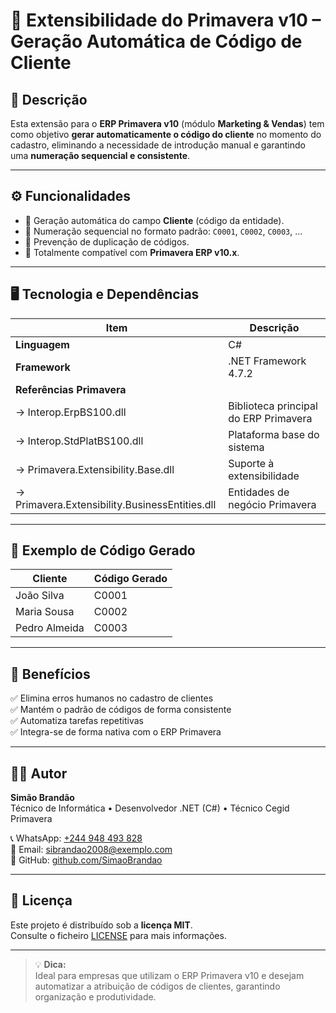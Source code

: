 # 🧩 Extensibilidade do Primavera v10 – Geração Automática de Código de Cliente

## 📘 Descrição

Esta extensão para o **ERP Primavera v10** (módulo **Marketing & Vendas**) tem como objetivo **gerar automaticamente o código do cliente** no momento do cadastro, eliminando a necessidade de introdução manual e garantindo uma **numeração sequencial e consistente**.

---

## ⚙️ Funcionalidades

- 🔹 Geração automática do campo **Cliente** (código da entidade).  
- 🔹 Numeração sequencial no formato padrão: `C0001`, `C0002`, `C0003`, ...  
- 🔹 Prevenção de duplicação de códigos.  
- 🔹 Totalmente compatível com **Primavera ERP v10.x**.  

---

## 🖥️ Tecnologia e Dependências

| Item | Descrição |
|------|------------|
| **Linguagem** | C# |
| **Framework** | .NET Framework 4.7.2 |
| **Referências Primavera** | |
| → Interop.ErpBS100.dll | Biblioteca principal do ERP Primavera |
| → Interop.StdPlatBS100.dll | Plataforma base do sistema |
| → Primavera.Extensibility.Base.dll | Suporte à extensibilidade |
| → Primavera.Extensibility.BusinessEntities.dll | Entidades de negócio Primavera |

---

## 🧾 Exemplo de Código Gerado

| Cliente | Código Gerado |
|----------|----------------|
| João Silva | C0001 |
| Maria Sousa | C0002 |
| Pedro Almeida | C0003 |

---

## 🧠 Benefícios

✅ Elimina erros humanos no cadastro de clientes  
✅ Mantém o padrão de códigos de forma consistente  
✅ Automatiza tarefas repetitivas  
✅ Integra-se de forma nativa com o ERP Primavera  

---

## 👨‍💻 Autor

**Simão Brandão**  
Técnico de Informática • Desenvolvedor .NET (C#) • Técnico Cegid Primavera  

📞 WhatsApp: [+244 948 493 828](https://wa.me/244948493828)  
📧 Email: [sibrandao2008@exemplo.com](mailto:sibrandao2008@exemplo.com)  
🔗 GitHub: [github.com/SimaoBrandao](https://github.com/SimaoBrandao)

---

## 🪪 Licença

Este projeto é distribuído sob a **licença MIT**.  
Consulte o ficheiro [LICENSE](LICENSE) para mais informações.

---

> 💡 **Dica:**  
> Ideal para empresas que utilizam o ERP Primavera v10 e desejam automatizar a atribuição de códigos de clientes, garantindo organização e produtividade.
